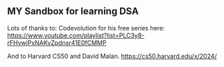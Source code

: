 ## MY Sandbox for learning DSA

Lots of thanks to: Codevolution for his free series here: https://www.youtube.com/playlist?list=PLC3y8-rFHvwjPxNAKvZpdnsr41E0fCMMP

And to Harvard CS50 and David Malan. https://cs50.harvard.edu/x/2024/
